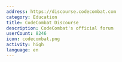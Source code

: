 ```yaml
---
address: https://discourse.codecombat.com
category: Education
title: CodeCombat Discourse
description: CodeCombat's official forum
userCount: 8246
icon: codecombat.png
activity: high
language: en
---
```

